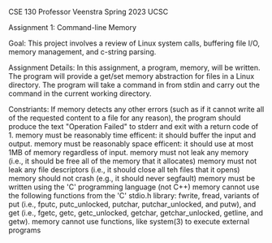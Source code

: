 CSE 130 Professor Veenstra
Spring 2023 UCSC 

Assignment 1: Command-line Memory

Goal: 
	This project involves a review of Linux system calls, buffering file I/O, memory management, and c-string parsing. 

Assignment Details: 
	In this assignment, a program, memory, will be written. The program will provide a get/set memory abstraction for files in a Linux directory. The program will take a command in from stdin and carry out the command in the current working directory. 

Constriants: 
	If memory detects any other errors (such as if it cannot write all of the requested content to a file for any reason), the program should produce the text "Operation Failed" to stderr and exit with a return code of 1. 
	memory must be reasonably time efficent: it should buffer the input and output. 
	memory must be reasonably space efficent: it should use at most 1MB of memory regardless of input.
	memory must not leak any memory (i.e., it should be free all of the memory that it allocates)
	memory must not leak any file descriptors (i.e., it should close all teh files that it opens)
	memory should not crash (e.g., it should never segfault)
	memory must be written using the 'C' programming language (not C++)
	memory cannot use the following functions from the 'C' stdio.h library: fwrite, fread, variants of put (i.e., fputc, putc_unlocked, putchar, putchar_unlocked, and putw), and get (i.e., fgetc, getc, getc_unlocked, getchar, getchar_unlocked, getline, and getw).
	memory cannot use functions, like system(3) to execute external programs
